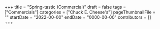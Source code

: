 +++
title = "Spring-tastic (Commercial)"
draft = false
tags = ["Commercials"]
categories = ["Chuck E. Cheese's"]
pageThumbnailFile = ""
startDate = "2022-00-00"
endDate = "0000-00-00"
contributors = []
+++

